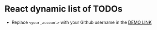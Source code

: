 # React dynamic list of TODOs
- Replace `<your_account>` with your Github username in the
  [DEMO LINK](https://maksymstarodubtsev.github.io/ProductsList/)
